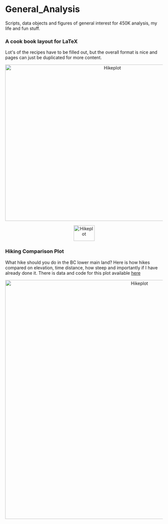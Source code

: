 # General_Analysis
Scripts, data objects and figures of general interest for 450K analysis, my life and fun stuff.

### A cook book layout for LaTeX
Lot's of the recipes have to be filled out, but the overall format is nice and pages can just  be duplicated for more content. 

<p align="center">
  <a href="https://github.com/redgar598/General_Analysis/tree/master/Cookbook">
<img src="https://github.com/redgar598/General_Analysis/blob/master/Cookbook/cookbooksample.jpeg" alt="Hikeplot" width="670" height="500">
  </a>
</p>

<p align="center">
  <a href="https://github.com/redgar598/General_Analysis/tree/master/Cookbook">
<img src="https://github.com/redgar598/General_Analysis/blob/master/Cookbook/cookbooksample.jpeg" alt="Hikeplot" width="67" height="50">
  </a>
</p>


### Hiking Comparison Plot

What hike should you do in the BC lower main land? Here is how hikes compared on elevation, time distance, how steep and importantly if I have already done it. There is data and code for this plot available [here](https://github.com/redgar598/General_Analysis/tree/master/hike_plot)


<p align="center">
  <a href="https://github.com/redgar598/General_Analysis/tree/master/hike_plot">
<img src="https://github.com/redgar598/General_Analysis/blob/master/hike_plot/hikes_WCT.jpg" alt="Hikeplot" width="843" height="764">
  </a>
</p>